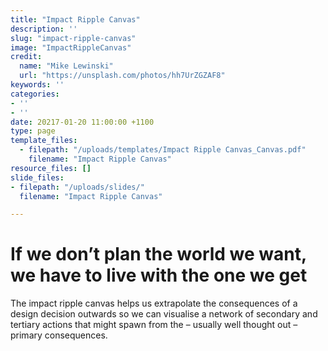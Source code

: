 ```yaml
---
title: "Impact Ripple Canvas"
description: ''
slug: "impact-ripple-canvas"
image: "ImpactRippleCanvas"
credit:
  name: "Mike Lewinski"
  url: "https://unsplash.com/photos/hh7UrZGZAF8"
keywords: ''
categories:
- ''
- ''
date: 20217-01-20 11:00:00 +1100
type: page
template_files:
  - filepath: "/uploads/templates/Impact Ripple Canvas_Canvas.pdf"
    filename: "Impact Ripple Canvas"
resource_files: []
slide_files:
- filepath: "/uploads/slides/"
  filename: "Impact Ripple Canvas"

---
```

# If we don’t plan the world we want, we have to live with the one we get

The impact ripple canvas helps us extrapolate the consequences of a design decision outwards so we can visualise a network of secondary and tertiary actions that might spawn from the – usually well thought out – primary consequences.
